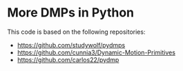 More DMPs in Python
============================

This code is based on the following repositories:
* https://github.com/studywolf/pydmps
* https://github.com/cunnia3/Dynamic-Motion-Primitives
* https://github.com/carlos22/pydmp

